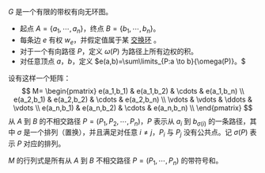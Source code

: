 $G$ 是一个有限的带权有向无环图。

- 起点 $A=\{a_1,\cdots,a_n\}$，终点 $B=\{b_1,\cdots,b_n\}。$
- 每条边 $e$ 有权 $w_e$，并假定值属于某 [交换环](https://zh.wikipedia.org/wiki/交换环) 。
- 对于一个有向路径 $P$，定义 $\omega(P)$ 为路径上所有边权的积。
- 对任意顶点 $a$，$b，$定义 $e(a,b)=\sum\limits_{P:a \to b}{\omega(P)}。$

设有这样一个矩阵：
$$
M=
\begin{pmatrix}
e(a_1,b_1) & e(a_1,b_2) & \cdots & e(a_1,b_n) \\
e(a_2,b_1) & e(a_2,b_2) & \cdots & e(a_2,b_n) \\
\vdots & \vdots & \ddots & \vdots \\
e(a_n,b_1) & e(a_n,b_2) & \cdots & e(a_n,b_n) \\
\end{pmatrix}
$$
从 $A$ 到 $B$ 的不相交路径 $P=(P_1,P_2,\cdots,P_n)，P$ 表示从 $a_i$ 到 $b_{\sigma(i)}$ 的一条路径，其中 $\sigma$ 是一个排列（置换），并且满足对任意 $i\not=j$，$P_i$ 与 $P_j$ 没有公共点。记 $\sigma(P)$ 表示 $P$ 对应的排列。

$M$ 的行列式是所有从 $A$ 到 $B$ 不相交路径 $P=(P_1,\cdots,P_n)$ 的带符号和。